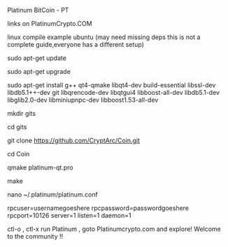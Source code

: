 Platinum BitCoin - PT 

links on PlatinumCrypto.COM

linux compile example ubuntu (may need missing deps this is not a complete guide,everyone has a different setup)

sudo apt-get update 

sudo apt-get upgrade

sudo apt-get install g++  qt4-qmake libqt4-dev build-essential libssl-dev libdb5.1++-dev git libqrencode-dev libqtgui4 libboost-all-dev libdb5.1-dev  libglib2.0-dev libminiupnpc-dev libboost1.53-all-dev 

mkdir gits

cd gits

git clone https://github.com/CryptArc/Coin.git

cd Coin

qmake platinum-qt.pro 

make


nano ~/.platinum/platinum.conf

rpcuser=usernamegoeshere
rpcpassword=passwordgoeshere
rpcport=10126
server=1
listen=1
daemon=1

ctl-o , ctl-x
run Platinum , goto Platinumcrypto.com and explore!
Welcome to the community !!
